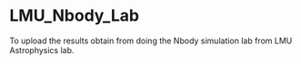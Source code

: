 # LMU_Nbody_Lab
To upload the results obtain from doing the Nbody simulation lab from LMU Astrophysics lab.
